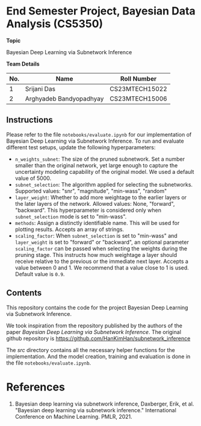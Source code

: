 # End Semester Project, Bayesian Data Analysis (CS5350)

**Topic**

Bayesian Deep Learning via Subnetwork Inference

**Team Details**

| No. | Name                    | Roll Number    |
|-----|-------------------------|----------------|
| 1   | Srijani Das             | CS23MTECH15022 |
| 2   | Arghyadeb Bandyopadhyay | CS23MTECH15006 |

## Instructions

Please refer to the file `notebooks/evaluate.ipynb` for our implementation of Bayesian Deep Learning via Subnetwork Inference. To run and evaluate different test setups, update the following hyperparameters:

* `n_weights_subnet`: The size of the pruned subnetwork. Set a number smaller than the original network, yet large enough to capture the uncertainty modeling capability of the original model. We used a default value of 5000.
* `subnet_selection`:  The algorithm applied for selecting the subnetworks. Supported values: "snr", "magnitude", "min-wass", "random"
* `layer_weight`: Whether to add more weightage to the earlier layers or the later layers of the network. Allowed values: None, "forward", "backward". This hyperparameter is considered only when `subnet_selection` mode is set to "min-wass".
* `methods`: Assign a distinctly identifiable name. This will be used for plotting results. Accepts an array of strings.
* `scaling_factor`: When `subnet_selection` is set to "min-wass" and `layer_weight` is set to "forward" or "backward", an optional parameter `scaling_factor` can be passed when selecting the weights during the pruning stage. This instructs how much weightage a layer should receive relative to the previous or the immediate next layer. Accepts a value between 0 and 1. We recommend that a value close to 1 is used. Default value is `0.9`.

## Contents

This repository contains the code for the project Bayesian Deep Learning via Subnetwork Inference.

We took inspiration from the repository published by the authors of the paper _Bayesian Deep Learning via Subnetwork Inference_. The original github repository is https://github.com/HanKimHan/subnetwork_inference

The _src_ directory contains all the necessary helper functions for the implementation. And the model creation, training and evaluation is done in the file `notebooks/evaluate.ipynb`.

# References

1. Bayesian deep learning via subnetwork inference, Daxberger, Erik, et al. "Bayesian deep learning via subnetwork inference." International Conference on Machine Learning. PMLR, 2021.
